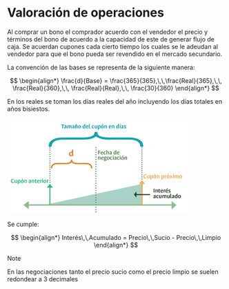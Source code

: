 # Valoración de operaciones

Al comprar un bono el comprador acuerdo con el vendedor el precio y términos del bono de acuerdo a la capacidad de este de generar flujo de caja.
Se acuerdan cupones cada cierto tiempo los cuales se le adeudan al vendedor para que el bono pueda ser revendido en el mercado secundario.

La convención de las bases se representa de la siguiente manera:

$$
\begin{align*}
	\frac{d}{Base} = \frac{365}{365},\,\,\frac{Real}{365},\,\, \frac{Real}{360},\,\, \frac{Real}{Real},\,\, \frac{30}{360}
\end{align*}
$$

En los reales se toman los días reales del año incluyendo los días totales en años bisiestos.

![](attachments/Pasted%20image%2020230511221829.png)

Se cumple:

$$
\begin{align*}
	Interés\,\,Acumulado = Precio\,\,Sucio - Precio\,\,Limpio
\end{align*}
$$

>[!Note]
>En las negociaciones tanto el precio sucio como el precio limpio se suelen redondear a $3$ decimales


